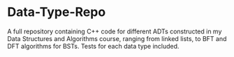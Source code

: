 # Data-Type-Repo
A full repository containing C++ code for different ADTs constructed in my Data Structures and Algorithms course, ranging from linked lists, to BFT and DFT algorithms for BSTs. Tests for each data type included.